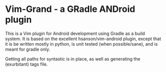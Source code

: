 # Vim-Grand - a GRadle ANDroid plugin

This is a Vim plugin for Android development using Gradle as a build system. It is based on the excellent hsanson/vim-android plugin, except that it is be written mostly in python, is unit tested (when possible/sane), and is meant for gradle only.

Getting all paths for syntastic is in place, as well as generating the (exurbitant) tags file.
